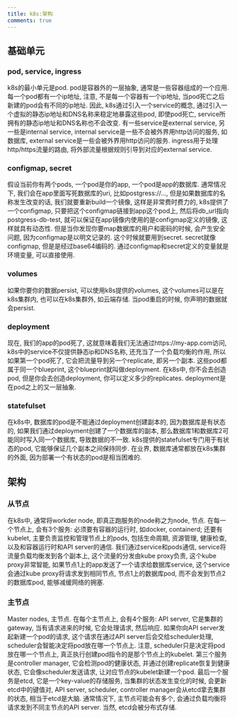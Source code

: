 ```yaml
---
title: k8s:架构
comments: true
---
```


## 基础单元

### pod, service, ingress

k8s的最小单元是pod. pod是容器外的一层抽象, 通常是一些容器组成的一个应用. 每一个pod都有一个ip地址, 注意, 不是每一个容器有一个ip地址, 当pod死亡之后新建的pod会有不同的ip地址. 因此, k8s通过引入一个service的概念, 通过引入一个虚拟的静态ip地址和DNS名称来稳定地暴露这些pod, 即使pod死亡, service所拥有的静态ip地址和DNS名称也不会改变. 有一些service是external service, 另一些是internal service, internal service是一些不会被外界用http访问的服务, 如数据库, external service是一些会被外界用http访问的服务. ingress用于处理http/https流量的路由, 将外部流量根据规则引导到对应的external service.

### configmap, secret

假设当前你有两个pods, 一个pod是你的app, 一个pod是app的数据库. 通常情况下, 我们会在app里面写死数据库的uri, 比如postgress://...<postgress-db-test>, 但是如果数据库的名称发生改变的话, 我们就要重新build一个镜像, 这样是非常费时费力的, k8s提供了一个configmap, 只要把这个configmap链接到app这个pod上, 然后将db_url指向postgress-db-test, 就可以保证在app镜像内使用的是configmap定义的镜像, 这样就具有动态性. 但是当你发现你要map数据库的用户和密码的时候, 会产生安全问题, 因为configmap是以明文记录的. 这个时候就要用到secret. secret就像configmap, 但是是经过base64编码的. 通过configmap和secret定义的变量就是环境变量, 可以直接使用.

### volumes

如果你要你的数据persist, 可以使用k8s提供的volumes, 这个volumes可以是在k8s集群内, 也可以在k8s集群外, 如云端存储. 当pod重启的时候, 你声明的数据就会persist. 

### deployment

现在, 我们的app的pod死了, 这就意味着我们无法通过https://my-app.com访问, k8s中的service不仅提供静态ip和DNS名称, 还充当了一个负载均衡的作用, 所以如果第一个pod死了, 它会把流量导到另一个replicate, 即另一个副本. 这些pod都属于同一个blueprint, 这个blueprint就叫做deployment. 在k8s中, 你不会去创造pod, 但是你会去创造deployment, 你可以定义多少的replicates. deployment是在pod之上的又一层抽象.

### statefulset

在k8s中, 数据库的pod是不能通过deployment创建副本的, 因为数据库是有状态的, 如果我们通过deployment创建了一个数据库的副本, 那么数据库1和数据库2可能同时写入同一个数据库, 导致数据的不一致. k8s提供的statefulset专门用于有状态的pod, 它能够保证几个副本之间保持同步. 在业界, 数据库通常都放在k8s集群的外面, 因为部署一个有状态的pod是相当困难的.

## 架构

### 从节点

在k8s中, 通常将workder node, 即真正跑服务的node称之为node, 节点. 在每一个节点上, 会有3个服务: 必须要有容器的运行时, 如docker, containerd; 还要有kubelet, 主要负责监控和管理节点上的pods, 包括生命周期, 资源管理, 健康检查, 以及和容器运行时和API server的通信. 我们通过service和pods通信, service将流量负载均衡发到各个副本上, 这个流量的分发由kube proxy负责, 这个kube proxy非常智能, 如果节点1上的app发送了一个请求给数据库service, 这个service会通过kube proxy将请求发到相同节点, 节点1上的数据库pod, 而不会发到节点2的数据库pod, 能够减缓网络的拥塞.

### 主节点

Master nodes, 主节点. 在每个主节点上, 会有4个服务: API server, 它是集群的gateway, 当有请求进来的时候, 它会处理请求, 然后响应. 如果你向API server发起新建一个pod的请求, 这个请求在通过API server后会交给scheduler处理, scheduler会智能决定将pod放在哪一个节点上. 注意, scheduler只是决定将pod放在哪一个节点上, 真正执行创建pod指令的是那个节点上的kubelet. 第三个服务是controller manager, 它会检测pod的健康状态, 并通过创建replicate恢复到健康状态, 它会像scheduler发送请求, 让对应节点的kubelet新建一个pod. 最后一个服务是etcd, 它是一个key-value的存储服务, 当集群的状态发生变化的时候, 会更新etcd中的键值对, API server, scheduler, controller manager会从etcd拿去集群的状态, 相当于etcd是大脑. 通常情况下, 主节点可能会有多个, 会通过负载均衡将请求发到不同主节点的API server. 当然, etcd会被分布式存储.